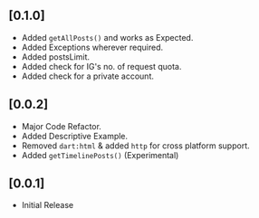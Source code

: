 ## [0.1.0]
- Added `getAllPosts()` and works as Expected.
- Added Exceptions wherever required.
- Added postsLimit.
- Added check for IG's no. of request quota.
- Added check for a private account.
## [0.0.2]
- Major Code Refactor.
- Added Descriptive Example.
- Removed `dart:html` & added `http` for cross platform support.
- Added `getTimelinePosts()` (Experimental)

## [0.0.1]
- Initial Release
